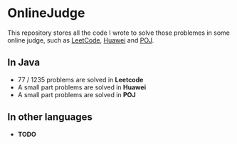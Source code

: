 # OnlineJudge
This repository stores all the code I wrote to solve those problemes in some online judge, such as [LeetCode](https://leetcode.com/), [Huawei](http://ilearning.hwclouds.com/exam/outLogin.jsp) and [POJ](http://poj.org/).

## In Java

+ 77 / 1235  problems are solved in <b>Leetcode</b>
+ A small part problems are solved in <b>Huawei</b> 
+ A small part problems are solved in <b>POJ</b> 

## In other languages

+ <b>TODO</b>  